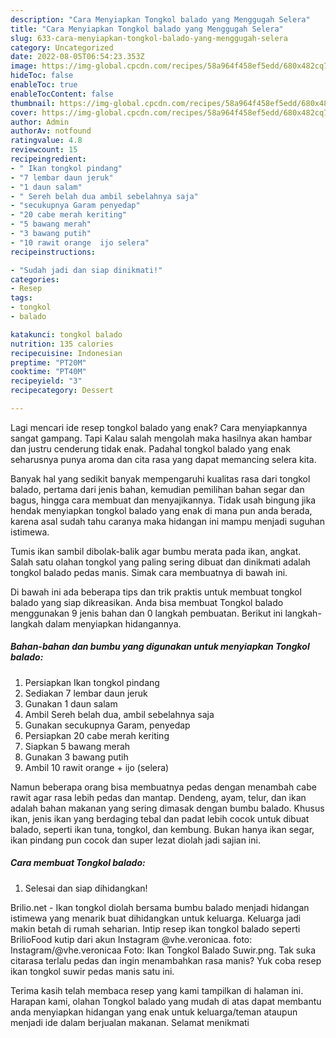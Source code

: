 ```yaml
---
description: "Cara Menyiapkan Tongkol balado yang Menggugah Selera"
title: "Cara Menyiapkan Tongkol balado yang Menggugah Selera"
slug: 633-cara-menyiapkan-tongkol-balado-yang-menggugah-selera
category: Uncategorized
date: 2022-08-05T06:54:23.353Z
image: https://img-global.cpcdn.com/recipes/58a964f458ef5edd/680x482cq70/tongkol-balado-foto-resep-utama.jpg
hideToc: false
enableToc: true
enableTocContent: false
thumbnail: https://img-global.cpcdn.com/recipes/58a964f458ef5edd/680x482cq70/tongkol-balado-foto-resep-utama.jpg
cover: https://img-global.cpcdn.com/recipes/58a964f458ef5edd/680x482cq70/tongkol-balado-foto-resep-utama.jpg
author: Admin
authorAv: notfound
ratingvalue: 4.8
reviewcount: 15
recipeingredient:
- " Ikan tongkol pindang"
- "7 lembar daun jeruk"
- "1 daun salam"
- " Sereh belah dua ambil sebelahnya saja"
- "secukupnya Garam penyedap"
- "20 cabe merah keriting"
- "5 bawang merah"
- "3 bawang putih"
- "10 rawit orange  ijo selera"
recipeinstructions:

- "Sudah jadi dan siap dinikmati!"
categories:
- Resep
tags:
- tongkol
- balado

katakunci: tongkol balado 
nutrition: 135 calories
recipecuisine: Indonesian
preptime: "PT20M"
cooktime: "PT40M"
recipeyield: "3"
recipecategory: Dessert

---
```



Lagi mencari ide resep tongkol balado yang enak? Cara menyiapkannya sangat gampang. Tapi Kalau salah mengolah maka hasilnya akan hambar dan justru cenderung tidak enak. Padahal tongkol balado yang enak seharusnya punya aroma dan cita rasa yang dapat memancing selera kita.


Banyak hal yang sedikit banyak mempengaruhi kualitas rasa dari tongkol balado, pertama dari jenis bahan, kemudian pemilihan bahan segar dan bagus, hingga cara membuat dan menyajikannya. Tidak usah bingung jika hendak menyiapkan tongkol balado yang enak di mana pun anda berada, karena asal sudah tahu caranya maka hidangan ini mampu menjadi suguhan istimewa.

Tumis ikan sambil dibolak-balik agar bumbu merata pada ikan, angkat. Salah satu olahan tongkol yang paling sering dibuat dan dinikmati adalah tongkol balado pedas manis. Simak cara membuatnya di bawah ini.


Di bawah ini ada beberapa tips dan trik praktis untuk membuat tongkol balado yang siap dikreasikan. Anda bisa membuat Tongkol balado menggunakan 9 jenis bahan dan 0 langkah pembuatan. Berikut ini langkah-langkah dalam menyiapkan hidangannya.

<!--inarticleads1-->

##### Bahan-bahan dan bumbu yang digunakan untuk menyiapkan Tongkol balado:

1. Persiapkan  Ikan tongkol pindang
1. Sediakan 7 lembar daun jeruk
1. Gunakan 1 daun salam
1. Ambil  Sereh belah dua, ambil sebelahnya saja
1. Gunakan secukupnya Garam, penyedap
1. Persiapkan 20 cabe merah keriting
1. Siapkan 5 bawang merah
1. Gunakan 3 bawang putih
1. Ambil 10 rawit orange + ijo (selera)


Namun beberapa orang bisa membuatnya pedas dengan menambah cabe rawit agar rasa lebih pedas dan mantap. Dendeng, ayam, telur, dan ikan adalah bahan makanan yang sering dimasak dengan bumbu balado. Khusus ikan, jenis ikan yang berdaging tebal dan padat lebih cocok untuk dibuat balado, seperti ikan tuna, tongkol, dan kembung. Bukan hanya ikan segar, ikan pindang pun cocok dan super lezat diolah jadi sajian ini. 

<!--inarticleads2-->

##### Cara membuat Tongkol balado:


1. Selesai dan siap dihidangkan!

Brilio.net - Ikan tongkol diolah bersama bumbu balado menjadi hidangan istimewa yang menarik buat dihidangkan untuk keluarga. Keluarga jadi makin betah di rumah seharian. Intip resep ikan tongkol balado seperti BrilioFood kutip dari akun Instagram @vhe.veronicaa. foto: Instagram/@vhe.veronicaa Foto: Ikan Tongkol Balado Suwir.png. Tak suka citarasa terlalu pedas dan ingin menambahkan rasa manis? Yuk coba resep ikan tongkol suwir pedas manis satu ini. 

Terima kasih telah membaca resep yang kami tampilkan di halaman ini. Harapan kami, olahan Tongkol balado yang mudah di atas dapat membantu anda menyiapkan hidangan yang enak untuk keluarga/teman ataupun menjadi ide dalam berjualan makanan. Selamat menikmati

